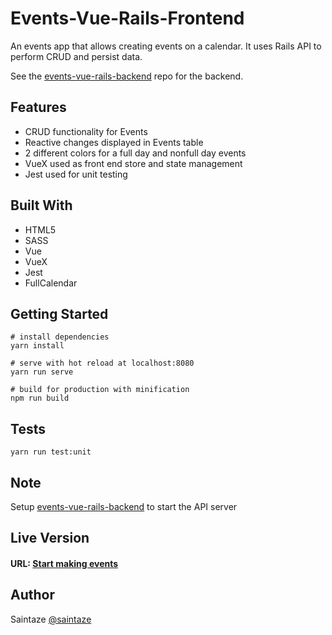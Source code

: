 # Events-Vue-Rails-Frontend
An events app that allows creating events on a calendar. It uses Rails API to perform CRUD and persist data.

See the [events-vue-rails-backend](https://vue-notes.ayezahmed.now.sh/) repo for the backend.

## Features
+ CRUD functionality for Events
+ Reactive changes displayed in Events table
+ 2 different colors for a full day and nonfull day events
+ VueX used as front end store and state management
+ Jest used for unit testing

## Built With
+ HTML5
+ SASS
+ Vue
+ VueX
+ Jest
+ FullCalendar

## Getting Started
```
# install dependencies
yarn install

# serve with hot reload at localhost:8080
yarn run serve

# build for production with minification
npm run build
```
## Tests

```
yarn run test:unit
```

## Note

Setup [events-vue-rails-backend](https://vue-notes.ayezahmed.now.sh/) to start the API server

## Live Version
#### URL: [Start making events](https://vue-notes.ayezahmed.now.sh/)

## Author
Saintaze [@saintaze](https://github.com/saintaze/)
